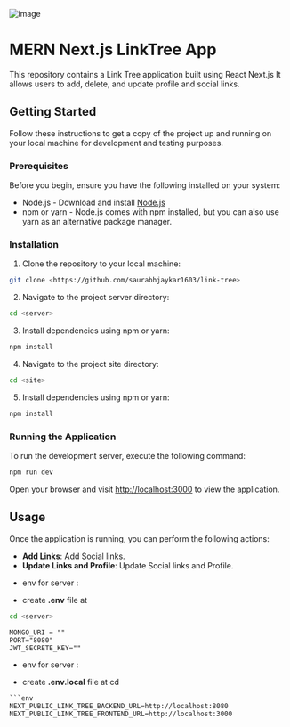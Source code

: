![image](https://github.com/saurabhjaykar1603/link-tree/assets/124028591/5fa0b740-2867-4b12-a679-873bd750843b)

# MERN Next.js LinkTree App 

This repository contains a Link Tree application built using React Next.js  It allows users to add, delete, and update profile and social links.

## Getting Started

Follow these instructions to get a copy of the project up and running on your local machine for development and testing purposes.

### Prerequisites

Before you begin, ensure you have the following installed on your system:

- Node.js - Download and install [Node.js](https://nodejs.org/en/download/)
- npm or yarn - Node.js comes with npm installed, but you can also use yarn as an alternative package manager. 
### Installation

1. Clone the repository to your local machine:

```bash
git clone <https://github.com/saurabhjaykar1603/link-tree>
```

2. Navigate to the  project server directory:

```bash
cd <server>
```

3. Install dependencies using npm or yarn:

```bash
npm install
```
4. Navigate to the  project site directory:

```bash
cd <site>
```

5. Install dependencies using npm or yarn:

```bash
npm install
```


### Running the Application

To run the development server, execute the following command:

```bash
npm run dev
```


Open your browser and visit [http://localhost:3000](http://localhost:3000) to view the application.

## Usage

Once the application is running, you can perform the following actions:

- **Add Links**: Add Social links.
- **Update Links and Profile**: Update Social links and Profile.

* env for server :
- create **.env** file at
```bash
cd <server>
```
```env
MONGO_URI = ""
PORT="8080"
JWT_SECRETE_KEY=""
```

* env for server :
- create **.env.local** file at
cd <site>
```
```env
NEXT_PUBLIC_LINK_TREE_BACKEND_URL=http://localhost:8080
NEXT_PUBLIC_LINK_TREE_FRONTEND_URL=http://localhost:3000
```
